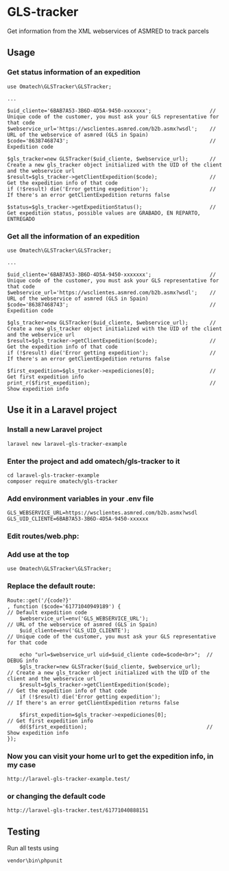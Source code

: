 # GLS-tracker

Get information from the XML webservices of ASMRED to track parcels

## Usage

### Get status information of an expedition
```
use Omatech\GLSTracker\GLSTracker;

...

$uid_cliente='6BAB7A53-3B6D-4D5A-9450-xxxxxxx';                   // Unique code of the customer, you must ask your GLS representative for that code
$webservice_url='https://wsclientes.asmred.com/b2b.asmx?wsdl';    // URL of the webservice of asmred (GLS in Spain)
$code='86387468743';                                              // Expedition code

$gls_tracker=new GLSTracker($uid_cliente, $webservice_url);       // Create a new gls_tracker object initialized with the UID of the client and the webservice url
$result=$gls_tracker->getClientExpedition($code);                 // Get the expedition info of that code
if (!$result) die('Error getting expedition');                    // If there's an error getClientExpedition returns false

$status=$gls_tracker->getExpeditionStatus();                      // Get expedition status, possible values are GRABADO, EN REPARTO, ENTREGADO
```

### Get all the information of an expedition

```
use Omatech\GLSTracker\GLSTracker;

...

$uid_cliente='6BAB7A53-3B6D-4D5A-9450-xxxxxxx';                   // Unique code of the customer, you must ask your GLS representative for that code
$webservice_url='https://wsclientes.asmred.com/b2b.asmx?wsdl';    // URL of the webservice of asmred (GLS in Spain)
$code='86387468743';                                              // Expedition code

$gls_tracker=new GLSTracker($uid_cliente, $webservice_url);       // Create a new gls_tracker object initialized with the UID of the client and the webservice url
$result=$gls_tracker->getClientExpedition($code);                 // Get the expedition info of that code
if (!$result) die('Error getting expedition');                    // If there's an error getClientExpedition returns false

$first_expedition=$gls_tracker->expediciones[0];                  // Get first expedition info
print_r($first_expedition);                                       // Show expedition info
```

## Use it in a Laravel project

### Install a new Laravel project

```
laravel new laravel-gls-tracker-example
``` 

### Enter the project and add omatech/gls-tracker to it

```
cd laravel-gls-tracker-example
composer require omatech/gls-tracker
```

### Add environment variables in your .env file
```
GLS_WEBSERVICE_URL=https://wsclientes.asmred.com/b2b.asmx?wsdl
GLS_UID_CLIENTE=6BAB7A53-3B6D-4D5A-9450-xxxxxx
```

### Edit routes/web.php:

### Add use at the top

```
use Omatech\GLSTracker\GLSTracker;
```

### Replace the default route:

```
Route::get('/{code?}'
, function ($code='61771040949189') {                                 // Default expedition code
    $webservice_url=env('GLS_WEBSERVICE_URL');                        // URL of the webservice of asmred (GLS in Spain)
    $uid_cliente=env('GLS_UID_CLIENTE');                              // Unique code of the customer, you must ask your GLS representative for that code
    
    echo "url=$webservice_url uid=$uid_cliente code=$code<br>";  // DEBUG info
    $gls_tracker=new GLSTracker($uid_cliente, $webservice_url);       // Create a new gls_tracker object initialized with the UID of the client and the webservice url
    $result=$gls_tracker->getClientExpedition($code);                 // Get the expedition info of that code
    if (!$result) die('Error getting expedition');                    // If there's an error getClientExpedition returns false
    
    $first_expedition=$gls_tracker->expediciones[0];                  // Get first expedition info
    dd($first_expedition);                                       // Show expedition info
});
```

### Now you can visit your home url to get the expedition info, in my case
```
http://laravel-gls-tracker-example.test/
```

### or changing the default code
```
http://laravel-gls-tracker.test/61771040888151
```

## Testing
Run all tests using 

```
vendor\bin\phpunit
```


